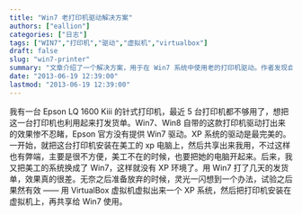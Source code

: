 ```yaml
---
title: "Win7 老打印机驱动解决方案"
authors: ["eallion"]
categories: ["日志"]
tags: ["WIN7","打印机","驱动","虚拟机","virtualbox"]
draft: false
slug: "win7-printer"
summary: "文章介绍了一个解决方案，用于在 Win7 系统中使用老的打印机驱动。作者发现自带的驱动效果不好，官方也没有提供适配 Win7 的驱动。最初尝试将打印机安装在 XP 系统上并共享给其他人使用，但存在不便之处。后来作者想到了一个办法，在虚拟机中安装 XP 系统，并将打印机共享给 Win7 使用。这个方法被证明是有效的。"
date: "2013-06-19 12:39:00"
lastmod: "2013-06-19 12:39:00"
---
```


我有一台 Epson LQ 1600 Kiii 的针式打印机，最近 5 台打印机都不够用了，想把这一台打印机也利用起来打发货单。Win7、Win8 自带的这款打印机驱动打出来的效果惨不忍睹，Epson 官方没有提供 Win7 驱动。XP 系统的驱动是最完美的。一开始，就把这台打印机安装在美工的 xp 电脑上，然后共享出来我用，不过这样也有弊端，主要是很不方便，美工不在的时候，也要把她的电脑开起来。后来，我又把美工的系统换成了 Win7，这样就没有 XP 环境了。用 Win7 打了几天的发货单，效果真的很差。无奈之后准备放弃的时候，灵光一闪想到一个办法，试验之后果然有效 —— 用 VirtualBox 虚拟机虚拟出来一个 XP 系统，然后把打印机安装在虚拟机上，再共享给 Win7 使用。
